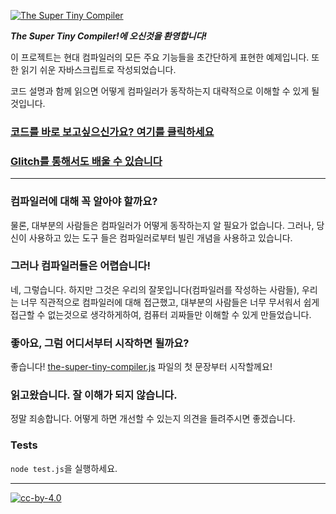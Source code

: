 [![The Super Tiny Compiler](https://cloud.githubusercontent.com/assets/952783/21579290/5755288a-cf75-11e6-90e0-029529a44a38.png)](the-super-tiny-compiler.js)

***The Super Tiny Compiler!에 오신것을 환영합니다!***

이 프로젝트는 현대 컴파일러의 모든 주요 기능들을 초간단하게 표현한 예제입니다. 또한 읽기 쉬운 자바스크립트로 작성되었습니다.

코드 설명과 함께 읽으면 어떻게 컴파일러가 동작하는지 대략적으로 이해할 수 있게 될 것입니다.

### [코드를 바로 보고싶으신가요? 여기를 클릭하세요](the-super-tiny-compiler.js)

### [Glitch를 통해서도 배울 수 있습니다](https://the-super-tiny-compiler.glitch.me/)

---

### 컴파일러에 대해 꼭 알아야 할까요?

물론, 대부분의 사람들은 컴파일러가 어떻게 동작하는지 알 필요가 없습니다. 그러나, 당신이 사용하고 있는 도구
들은 컴파일러로부터 빌린 개념을 사용하고 있습니다.

### 그러나 컴파일러들은 어렵습니다!

네, 그렇습니다. 하지만 그것은 우리의 잘못입니다(컴파일러를 작성하는 사람들), 우리는 너무 직관적으로 컴파일러에
대해 접근했고, 대부분의 사람들은 너무 무서워서 쉽게 접근할 수 없는것으로 생각하게하여, 컴퓨터 괴짜들만 이해할 수 있게
만들었습니다.

### 좋아요, 그럼 어디서부터 시작하면 될까요?

좋습니다! [the-super-tiny-compiler.js](the-super-tiny-compiler.js) 파일의 첫 문장부터 시작할께요!

### 읽고왔습니다. 잘 이해가 되지 않습니다.

정말 죄송합니다. 어떻게 하면 개선할 수 있는지 의견을 들려주시면 좋겠습니다.

### Tests

`node test.js`을 실행하세요.

---

[![cc-by-4.0](https://licensebuttons.net/l/by/4.0/80x15.png)](http://creativecommons.org/licenses/by/4.0/)
